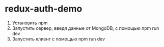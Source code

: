# redux-auth-demo
1. Установить npm
2. Запустить сервер, введя данные от MongoDB, с помощью npm run dev
3. Запустить клиент с помощью npm run dev
